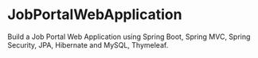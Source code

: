# JobPortalWebApplication
Build a Job Portal Web Application using Spring Boot, Spring MVC, Spring Security, JPA, Hibernate and MySQL, Thymeleaf.

